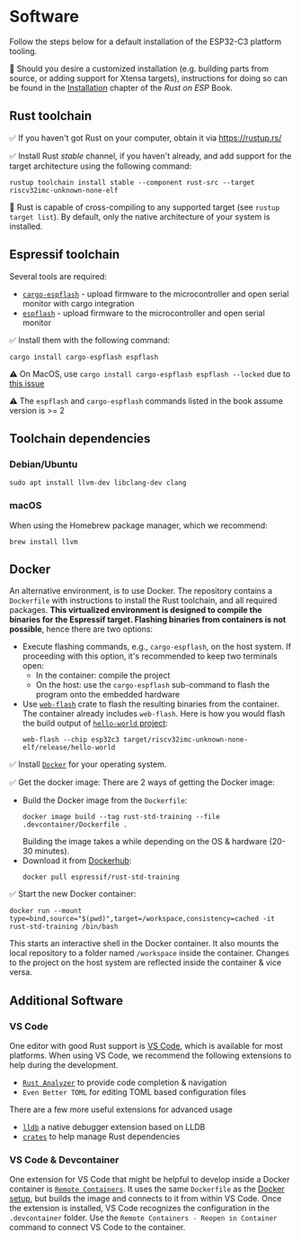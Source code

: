 # Software

Follow the steps below for a default installation of the ESP32-C3 platform tooling.

🔎 Should you desire a customized installation (e.g. building parts from source, or adding support for Xtensa targets), instructions for doing so can be found in the [Installation](https://esp-rs.github.io/book/installation/index.html) chapter of the *Rust on ESP* Book.

## Rust toolchain

✅ If you haven't got Rust on your computer, obtain it via <https://rustup.rs/>


✅ Install Rust *stable* channel, if you haven't already, and add support for the target architecture using the following command:

```console
rustup toolchain install stable --component rust-src --target riscv32imc-unknown-none-elf
```

🔎 Rust is capable of cross-compiling to any supported target (see `rustup target list`). By default, only the native architecture of your system is installed.

## Espressif toolchain

Several tools are required:
- [`cargo-espflash`](https://github.com/esp-rs/espflash/tree/main/cargo-espflash) - upload firmware to the microcontroller and open serial monitor with cargo integration
- [`espflash`](https://github.com/esp-rs/espflash/tree/main/espflash) - upload firmware to the microcontroller and open serial monitor

✅ Install them with the following command:

```console
cargo install cargo-espflash espflash
```
⚠️ On MacOS, use `cargo install cargo-espflash espflash --locked` due to [this issue](https://github.com/esp-rs/espflash/issues/671#issuecomment-2320549526)

⚠️ The `espflash` and `cargo-espflash` commands listed in the book assume version is >= 2

## Toolchain dependencies

### Debian/Ubuntu

```console
sudo apt install llvm-dev libclang-dev clang
```
### macOS

When using the Homebrew package manager, which we recommend:
```console
brew install llvm
```

## Docker

An alternative environment, is to use Docker. The repository contains a `Dockerfile`
with instructions to install the Rust toolchain, and all required packages. **This virtualized environment is designed
to compile the binaries for the Espressif target. Flashing binaries from containers is not possible**, hence there are two options:
- Execute flashing commands, e.g., `cargo-espflash`, on the host system. If proceeding with this option, it's recommended to keep two terminals open:
    - In the container: compile the project
    - On the host: use the `cargo-espflash` sub-command to flash the program onto the embedded hardware
- Use [`web-flash`](https://github.com/esp-rs/esp-web-flash-server) crate to flash the resulting binaries from the container. The container already includes `web-flash`. Here is how you would flash the build output of [`hello-world` project](./02_4_hello-world.md):
   ```console
   web-flash --chip esp32c3 target/riscv32imc-unknown-none-elf/release/hello-world
   ```

✅ Install [`Docker`](https://docs.docker.com/get-docker/) for your operating system.

✅ Get the docker image: There are 2 ways of getting the Docker image:
- Build the Docker image from the `Dockerfile`:
    ```console
    docker image build --tag rust-std-training --file .devcontainer/Dockerfile .
    ```
    Building the image takes a while depending on the OS & hardware (20-30 minutes).
- Download it from [Dockerhub](https://hub.docker.com/r/espressif/rust-std-training):
    ```console
    docker pull espressif/rust-std-training
    ```
✅ Start the new Docker container:
```console
docker run --mount type=bind,source="$(pwd)",target=/workspace,consistency=cached -it rust-std-training /bin/bash
```

This starts an interactive shell in the Docker container. It also mounts the local repository to a folder
named `/workspace` inside the container. Changes to the project on the host system are reflected inside the container & vice versa.

## Additional Software

### VS Code

One editor with good Rust support is [VS Code](https://code.visualstudio.com/), which is available for most platforms.
When using VS Code, we recommend the following extensions to help during the development.

* [`Rust Analyzer`](https://rust-analyzer.github.io/) to provide code completion & navigation
* `Even Better TOML` for editing TOML based configuration files

There are a few more useful extensions for advanced usage

* [`lldb`](https://github.com/vadimcn/vscode-lldb) a native debugger extension based on LLDB
* [`crates`](https://github.com/serayuzgur/crates) to help manage Rust dependencies

### VS Code & Devcontainer

One extension for VS Code that might be helpful to develop inside a Docker container is [`Remote Containers`](https://github.com/Microsoft/vscode-remote-release).
It uses the same `Dockerfile` as the [Docker setup](#docker), but builds the image and connects to it from within VS Code.
Once the extension is installed, VS Code recognizes the configuration in the `.devcontainer` folder. Use the `Remote Containers - Reopen in Container` command to connect VS Code to the container.
